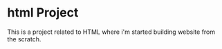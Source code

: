 # html Project
This is a project related to HTML where i'm started building website from the scratch.
